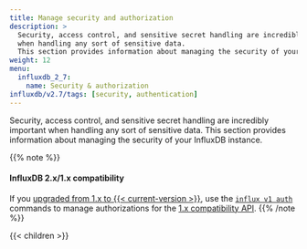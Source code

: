 ```yaml
---
title: Manage security and authorization
description: >
  Security, access control, and sensitive secret handling are incredibly important
  when handling any sort of sensitive data.
  This section provides information about managing the security of your InfluxDB instance.
weight: 12
menu:
  influxdb_2_7:
    name: Security & authorization
influxdb/v2.7/tags: [security, authentication]
---
```


Security, access control, and sensitive secret handling are incredibly important
when handling any sort of sensitive data.
This section provides information about managing the security of your InfluxDB instance.

{{% note %}}
#### InfluxDB 2.x/1.x compatibility
If you [upgraded from 1.x to {{< current-version >}}](/influxdb/v2.7/upgrade/v1-to-v2/),
use the [`influx v1 auth`](/influxdb/v2.7/reference/cli/influx/v1/auth/) commands
to manage authorizations for the [1.x compatibility API](/influxdb/v2.7/reference/api/influxdb-1x/).
{{% /note %}}

{{< children >}}
